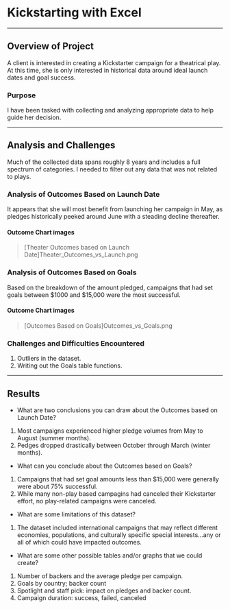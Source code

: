 # Kickstarting with Excel
***
## Overview of Project
A client is interested in creating a Kickstarter campaign for a theatrical play.  At this time, she is only interested in historical data around ideal launch dates and goal success.
### Purpose
I have been tasked with collecting and analyzing appropriate data to help guide her decision.
***
## Analysis and Challenges
Much of the collected data spans roughly 8 years and includes a full spectrum of categories.  I needed to filter out any data that was not related to plays.
### Analysis of Outcomes Based on Launch Date
It appears that she will most benefit from launching her campaign in May, as pledges historically peeked around June with a steading decline thereafter.
#### Outcome Chart images
>[Theater Outcomes based on Launch Date]Theater_Outcomes_vs_Launch.png
### Analysis of Outcomes Based on Goals
Based on the breakdown of the amount pledged, campaigns that had set goals between $1000 and $15,000 were the most successful.
#### Outcome Chart images
>[Outcomes Based on Goals]Outcomes_vs_Goals.png
### Challenges and Difficulties Encountered
1. Outliers in the dataset.
2. Writing out the Goals table functions.
***
## Results
- What are two conclusions you can draw about the Outcomes based on Launch Date?
1. Most campaigns experienced higher pledge volumes from May to August (summer months).
2. Pedges dropped drastically between October through March (winter months).
- What can you conclude about the Outcomes based on Goals?
1. Campaigns that had set goal amounts less than $15,000 were generally were about 75% successful.
2. While many non-play based campagins had canceled their Kickstarter effort, no play-related campaigns were canceled.
- What are some limitations of this dataset?
1. The dataset included international campaigns that may reflect different economies, populations, and culturally specific special interests...any or all of which could have impacted outcomes. 
- What are some other possible tables and/or graphs that we could create?
1. Number of backers and the average pledge per campaign.
2. Goals by country; backer count  
3. Spotlight and staff pick: impact on pledges and backer count.
4. Campaign duration: success, failed, canceled